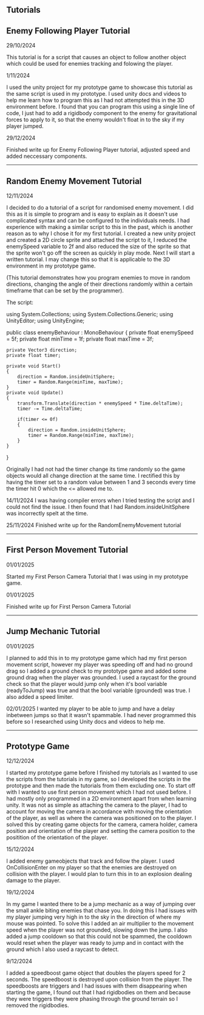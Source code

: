 Tutorials
-------------------------------
Enemy Following Player Tutorial
-------------------------------
29/10/2024

This tutorial is for a script that causes an object to follow another object which could be used for enemies tracking and folowing the player.

1/11/2024

I used the unity project for my prototype game to showcase this tutorial as the same script is used in my prototype.
I used unity docs and videos to help me learn how to program this as I had not attempted this in the 3D environment before. I found that you can program this using a single line of code, I just had to add a rigidbody component to the enemy for gravitational forces
to apply to it, so that the enemy wouldn't float in to the sky if my player jumped.

29/12/2024

Finished write up for Enemy Following Player tutorial, adjusted speed and added neccessary components.

-------------------------------
Random Enemy Movement Tutorial
-------------------------------
12/11/2024

I decided to do a tutorial of a script for randomised enemy movement. I did this as it is simple to program and is easy to explain as it doesn't use complicated syntax and can be configured to the individuals needs.
I had experience with making a similar script to this in the past, which is another reason as to why I chose it for my first tutorial.
I created a new unity project and created a 2D circle sprite and attached the script to it, I reduced the enemySpeed variable to 2f and also reduced the size of the sprite so that the sprite won't go off the screen as quickly in play mode.
Next I will start a written tutorial.
I may change this so that it is applicable to the 3D environment in my prototype game.

(This tutorial demonstrates how you program enemies to move in random directions, changing the angle of their directions randomly within a certain timeframe that can be set by the programmer).


The script:

using System.Collections;
using System.Collections.Generic;
using UnityEditor;
using UnityEngine;

public class enemyBehaviour : MonoBehaviour
{
    private float enemySpeed = 5f;
    private float minTime = 1f;
    private float maxTime = 3f;

    private Vector3 direction;
    private float timer;
   
    private void Start()
    {
        direction = Random.insideUnitSphere;
        timer = Random.Range(minTime, maxTime);
    }
    private void Update()
    {
        transform.Translate(direction * enemySpeed * Time.deltaTime);
        timer -= Time.deltaTime;

        if(timer <= 0f)
        {
            direction = Random.insideUnitSphere;
            timer = Random.Range(minTime, maxTime);
        }
    }
}

Originally I had not had the timer change its time randomly so the game objects would all change direction at the same time. I rectified this by having the timer set to a random value between 1 and 3 seconds every time the timer hit 0 which the <= allowed me to.

14/11/2024
I was having compiler errors when I tried testing the script and I could not find the issue. I then found that I had Random.insideUnitSphere was incorrectly spelt at the time.

25/11/2024 
Finished write up for the RandomEnemyMovement tutorial

-------------------------------
First Person Movement Tutorial
-------------------------------
01/01/2025

Started my First Person Camera Tutorial that I was using in my prototype game. 

01/01/2025

Finished write up for First Person Camera Tutorial

-------------------------------
Jump Mechanic Tutorial
-------------------------------

01/01/2025

I planned to add this in to my prototype game which had my first person movement script, however my player was speeding off and had no ground drag so I added a ground check to my prototype game and added some ground drag when the player was grounded. I used a raycast for the ground check so that the player would jump only when it's bool variable (readyToJump) was true and that the bool variable (grounded) was true. I also added a speed limiter.

02/01/2025
I wanted my player to be able to jump and have a delay inbetween jumps so that it wasn't spammable. I had never programmed this before so I researched using Unity docs and videos to help me.


------------------------------
Prototype Game 
------------------------------

12/12/2024

I started my prototype game before I finished my tutorials as I wanted to use the scripts from the tutorials in my game, so I developed the scripts in the prototype and then made the tutorials from them excluding one.
To start off with I wanted to use first person movement which I had not used before. I had mostly only programmed in a 2D environment apart from when learning unity. It was not as simple as attaching the camera to the player, I had to account for moving the camera in accordance with moving the orientation of the player, as well as where the camera was positioned on to the player. I solved this by creating game objects for the camera, camera holder, camera position and orientation of the player and setting the camera position to the positition of the orientation of the player. 

15/12/2024

I added enemy gameobjects that track and follow the player. I used OnCollisionEnter on my player so that the enemies are destroyed on collision with the player. I would plan to turn this in to an explosion dealing damage to the player.

19/12/2024

In my game I wanted there to be a jump mechanic as a way of jumping over the small ankle biting enemies that chase you. In doing this I had issues with my player jumping very high in to the sky in the direction of where my mouse was pointed. To solve this I added an air multiplier to the movement speed when the player was not grounded, slowing down the jump. I also added a jump cooldown so that this could not be spammed, the cooldown would reset when the player was ready to jump and in contact with the ground which I also used a raycast to detect.

9/12/2024

I added a speedboost game object that doubles the players speed for 2 seconds. The speedboost is destroyed upon collision from the player. The speedboosts are triggers and I had issues with them disappearing when starting the game, I found out that I had rigidbodies on them and because they were triggers they were phasing through the ground terrain so I removed the rigidbodies.



